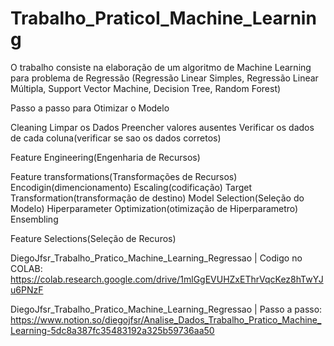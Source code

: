 # Trabalho_PraticoI_Machine_Learning
O trabalho consiste na elaboração de um algoritmo de Machine Learning para problema de Regressão (Regressão Linear Simples, Regressão Linear Múltipla, Support Vector Machine, Decision Tree, Random Forest)


Passo a passo para Otimizar o Modelo

Cleaning Limpar os Dados Preencher valores ausentes Verificar os dados de cada coluna(verificar se sao os dados corretos)

Feature Engineering(Engenharia de Recursos)

Feature transformations(Transformações de Recursos) Encodigin(dimencionamento) Escaling(codificação) Target Transformation(transformação de destino) Model Selection(Seleção do Modelo) Hiperparameter Optimization(otimização de Hiperparametro) Ensembling

Feature Selections(Seleção de Recuros)

DiegoJfsr_Trabalho_Pratico_Machine_Learning_Regressao | Codigo no COLAB:
https://colab.research.google.com/drive/1mlGgEVUHZxEThrVqcKez8hTwYJu6PNzF

DiegoJfsr_Trabalho_Pratico_Machine_Learning_Regressao | Passo a passo:
https://www.notion.so/diegojfsr/Analise_Dados_Trabalho_Pratico_Machine_Learning-5dc8a387fc35483192a325b59736aa50
